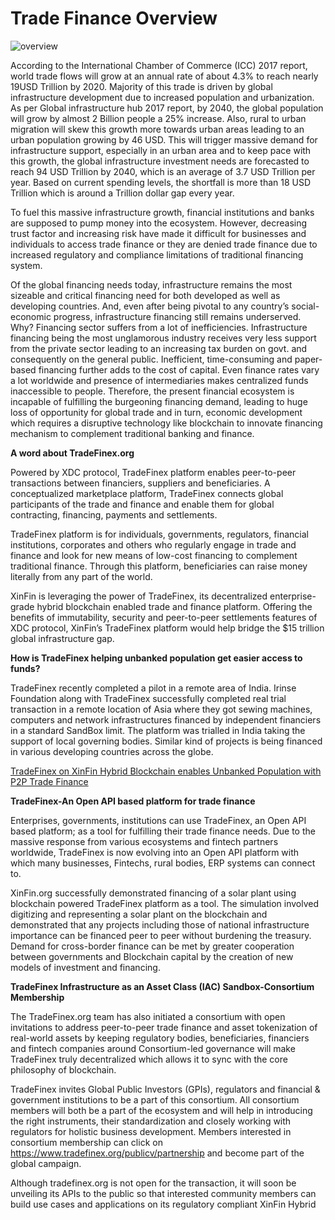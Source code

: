 ﻿# **Trade Finance Overview**

![overview](/assets/overview.png)

According to the International Chamber of Commerce (ICC) 2017 report, world trade flows will grow at an annual rate of about 4.3% to reach nearly 19USD Trillion by 2020. Majority of this trade is driven by global infrastructure development due to increased population and urbanization. As per Global infrastructure hub 2017 report, by 2040, the global population will grow by almost 2 Billion people a 25% increase. Also, rural to urban migration will skew this growth more towards urban areas leading to an urban population growing by 46 USD. This will trigger massive demand for infrastructure support, especially in an urban area and to keep pace with this growth, the global infrastructure investment needs are forecasted to reach 94 USD Trillion by 2040, which is an average of 3.7 USD Trillion per year. Based on current spending levels, the shortfall is more than 18 USD Trillion which is around a Trillion dollar gap every year.

To fuel this massive infrastructure growth, financial institutions and banks are supposed to pump money into the ecosystem. However, decreasing trust factor and increasing risk have made it difficult for businesses and individuals to access trade finance or they are denied trade finance due to increased regulatory and compliance limitations of traditional financing system.

Of the global financing needs today, infrastructure remains the most sizeable and critical financing need for both developed as well as developing countries. And, even after being pivotal to any country’s social-economic progress, infrastructure financing still remains underserved. Why? Financing sector suffers from a lot of inefficiencies. Infrastructure financing being the most unglamorous industry receives very less support from the private sector leading to an increasing tax burden on govt. and consequently on the general public. Inefficient, time-consuming and paper-based financing further adds to the cost of capital. Even finance rates vary a lot worldwide and presence of intermediaries makes centralized funds inaccessible to people. Therefore, the present financial ecosystem is incapable of fulfilling the burgeoning financing demand, leading to huge loss of opportunity for global trade and in turn, economic development which requires a disruptive technology like blockchain to innovate financing mechanism to complement traditional banking and finance.

**A word about TradeFinex.org**

Powered by XDC protocol, TradeFinex platform enables peer-to-peer transactions between financiers, suppliers and beneficiaries. A conceptualized marketplace platform, TradeFinex connects global participants of the trade and finance and enable them for global contracting, financing, payments and settlements.

TradeFinex platform is for individuals, governments, regulators, financial institutions, corporates and others who regularly engage in trade and finance and look for new means of low-cost financing to complement traditional finance. Through this platform, beneficiaries can raise money literally from any part of the world.

XinFin is leveraging the power of TradeFinex, its decentralized enterprise-grade hybrid blockchain enabled trade and finance platform. Offering the benefits of immutability, security and peer-to-peer settlements features of XDC protocol, XinFin’s TradeFinex platform would help bridge the $15 trillion global infrastructure gap.

**How is TradeFinex helping unbanked population get easier access to funds?**

TradeFinex recently completed a pilot in a remote area of India. Irinse Foundation along with TradeFinex successfully completed real trial transaction in a remote location of Asia where they got sewing machines, computers and network infrastructures financed by independent financiers in a standard SandBox limit. The platform was trialled in India taking the support of local governing bodies. Similar kind of projects is being financed in various developing countries across the globe.

[TradeFinex on XinFin Hybrid Blockchain enables Unbanked Population with P2P Trade Finance](https://youtu.be/bYIJETgOY_g)

**TradeFinex-An Open API based platform for trade finance**

Enterprises, governments, institutions can use TradeFinex, an Open API based platform; as a tool for fulfilling their trade finance needs. Due to the massive response from various ecosystems and fintech partners worldwide, TradeFinex is now evolving into an Open API platform with which many businesses, Fintechs, rural bodies, ERP systems can connect to.

XinFin.org successfully demonstrated financing of a solar plant using blockchain powered TradeFinex platform as a tool. The simulation involved digitizing and representing a solar plant on the blockchain and demonstrated that any projects including those of national infrastructure importance can be financed peer to peer without burdening the treasury. Demand for cross-border finance can be met by greater cooperation between governments and Blockchain capital by the creation of new models of investment and financing.

**TradeFinex Infrastructure as an Asset Class (IAC) Sandbox-Consortium Membership**

The TradeFinex.org team has also initiated a consortium with open invitations to address peer-to-peer trade finance and asset tokenization of real-world assets by keeping regulatory bodies, beneficiaries, financiers and fintech companies around Consortium-led governance will make TradeFinex truly decentralized which allows it to sync with the core philosophy of blockchain.

TradeFinex invites Global Public Investors (GPIs), regulators and financial & government institutions to be a part of this consortium. All consortium members will both be a part of the ecosystem and will help in introducing the right instruments, their standardization and closely working with regulators for holistic business development. Members interested in consortium membership can click on https://www.tradefinex.org/publicv/partnership and become part of the global campaign.

Although tradefinex.org is not open for the transaction, it will soon be unveiling its APIs to the public so that interested community members can build use cases and applications on its regulatory compliant XinFin Hybrid 